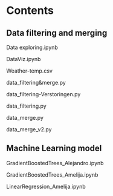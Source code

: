 # Contents

## Data filtering and merging 
Data exploring.ipynb

DataViz.ipynb

Weather-temp.csv

data_filtering&merge.py

data_filtering-Verstoringen.py

data_filtering.py

data_merge.py

data_merge_v2.py

## Machine Learning model 
GradientBoostedTrees_Alejandro.ipynb

GradientBoostedTrees_Amelija.ipynb

LinearRegression_Amelija.ipynb





